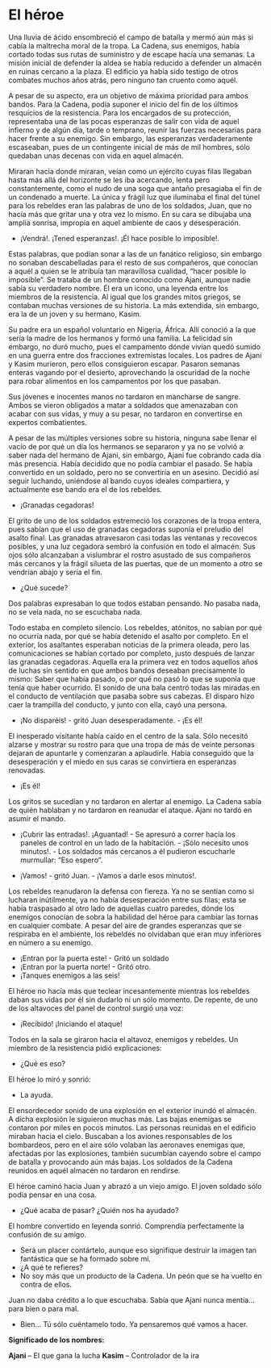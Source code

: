 # El héroe

Una lluvia de ácido ensombreció el campo de batalla y mermó aún más si cabía la maltrecha moral de la tropa. La Cadena, sus enemigos, había cortado todas sus rutas de suministro y de escape hacía una semanas. La misión inicial de defender la aldea se había reducido a defender un almacén en ruinas cercano a la plaza. El edificio ya había sido testigo de otros combates muchos años atrás, pero ninguno tan cruento como aquél.

A pesar de su aspecto, era un objetivo de máxima prioridad para ambos bandos. Para la Cadena, podía suponer el inicio del fin de los últimos resquicios de la resistencia. Para los encargados de su protección, representaba una de las pocas esperanzas de salir con vida de aquel infierno y de algún día, tarde o temprano, reunir las fuerzas necesarias para hacer frente a su enemigo. Sin embargo, las esperanzas verdaderamente escaseaban, pues de un contingente inicial de más de mil hombres, sólo quedaban unas decenas con vida en aquel almacén.

Miraran hacia donde miraran, veían como un ejército cuyas filas llegaban hasta más allá del horizonte se les iba acercando, lenta pero constantemente, como el nudo de una soga que antaño presagiaba el fin de un condenado a muerte. La única y frágil luz que iluminaba el final del túnel para los rebeldes eran las palabras de uno de los soldados, Juan, que no hacía más que gritar una y otra vez lo mismo. En su cara se dibujaba una amplia sonrisa, impropia en aquel ambiente de caos y desesperación. 

- ¡Vendrá!. ¡Tened esperanzas!. ¡Él hace posible lo imposible!.

Estas palabras, que podían sonar a las de un fanático religioso, sin embargo no sonaban descabelladas para el resto de sus compañeros, que conocían a aquél a quien se le atribuía tan maravillosa cualidad, “hacer posible lo imposible”. Se trataba de un hombre conocido como Ajani, aunque nadie sabía su verdadero nombre. Él era un icono, una leyenda entre los miembros de la resistencia. Al igual que los grandes mitos griegos, se contaban muchas versiones de su historia. La más extendida, sin embargo, era la de un joven y su hermano, Kasim.

Su padre era un español voluntario en Nigeria, África. Allí conoció a la que sería la madre de los hermanos y formó una familia. La felicidad sin embargo, no duró mucho, pues el campamento dónde vivían quedó sumido en una guerra entre dos fracciones extremistas locales. Los padres de Ajani y Kasim murieron, pero ellos consiguieron escapar. Pasaron semanas enteras vagando por el desierto, aprovechando la oscuridad de la noche para robar alimentos en los campamentos por los que pasaban.

Sus jóvenes e inocentes manos no tardaron en mancharse de sangre. Ambos se vieron obligados a matar a soldados que amenazaban con acabar con sus vidas, y muy a su pesar, no tardaron en convertirse en expertos combatientes.

A pesar de las múltiples versiones sobre su historia, ninguna sabe llenar el vacío de por qué un día los hermanos se separaron y ya no se volvió a saber nada del hermano de Ajani, sin embargo, Ajani fue cobrando cada día más presencia. Había decidido que no podía cambiar el pasado. Se había convertido en un soldado, pero no se convertiría en un asesino. Decidió así seguir luchando, uniéndose al bando cuyos ideales compartiera, y actualmente ese bando era el de los rebeldes.

- ¡Granadas cegadoras!

El grito de uno de los soldados estremeció los corazones de la tropa entera, pues sabían que el uso de granadas cegadoras suponía el preludio del asalto final. Las granadas atravesaron casi todas las ventanas y recovecos posibles, y una luz cegadora sembró la confusión en todo el almacén. Sus ojos sólo alcanzaban a vislumbrar el rostro asustado de sus compañeros más cercanos y la frágil silueta de las puertas, que de un momento a otro se vendrían abajo y sería el fin.

- ¿Qué sucede?

Dos palabras expresaban lo que todos estaban pensando. No pasaba nada, no se veía nada, no se escuchaba nada.

Todo estaba en completo silencio. Los rebeldes, atónitos, no sabían por qué no ocurría nada, por qué se había detenido el asalto por completo. En el exterior, los asaltantes esperaban noticias de la primera oleada, pero las comunicaciones se habían cortado por completo, justo después de lanzar las granadas cegadoras. Aquella era la primera vez en todos aquellos años de luchas sin sentido en que ambos bandos deseaban precisamente lo mismo: Saber que había pasado, o por qué no pasó lo que se suponía que tenía que haber ocurrido. El sonido de una bala centró todas las miradas en el conducto de ventilación que pasaba sobre sus cabezas. El disparo hizo caer la trampilla del conducto, y junto con ella, cayó una persona.

- ¡No disparéis! - gritó Juan desesperadamente. - ¡Es él!

El inesperado visitante había caído en el centro de la sala. Sólo necesitó alzarse y mostrar su rostro para que una tropa de más de veinte personas dejaran de apuntarle y comenzaran a aplaudirle. Había conseguido que la desesperación y el miedo en sus caras se convirtiera en esperanzas renovadas.

- ¡Es él!

Los gritos se sucedían y no tardaron en alertar al enemigo. La Cadena sabía de quién hablaban y no tardaron en reanudar el ataque. Ajani no tardó en asumir el mando. 

- ¡Cubrir las entradas!. ¡Aguantad! - Se apresuró a correr hacía los paneles de control en un lado de la habitación. - ¡Sólo necesito unos minutos!. - Los soldados más cercanos a él pudieron escucharle murmullar: “Eso espero”.

- ¡Vamos! - gritó Juan. - ¡Vamos a darle esos minutos!.

Los rebeldes reanudaron la defensa con fiereza. Ya no se sentían como si lucharan inútilmente, ya no había desesperación entre sus filas; esta se había traspasado al otro lado de aquellas cuatro paredes, dónde los enemigos conocían de sobra la habilidad del héroe para cambiar las tornas en cualquier combate. A pesar del aire de grandes esperanzas que se respiraba en el ambiente, los rebeldes no olvidaban que eran muy inferiores en número a su enemigo.

- ¡Entran por la puerta este! - Gritó un soldado
- ¡Entran por la puerta norte! - Gritó otro.
- ¡Tanques enemigos a las seis!

El héroe no hacía más que teclear incesantemente mientras los rebeldes daban sus vidas por él sin dudarlo ni un sólo momento. De repente, de uno de los altavoces del panel de control surgió una voz:

- ¡Recibido! ¡Iniciando el ataque!

Todos en la sala se giraron hacia el altavoz, enemigos y rebeldes. Un miembro de la resistencia pidió explicaciones:

- ¿Qué es eso?

El héroe lo miró y sonrió:

- La ayuda.

El ensordecedor sonido de una explosión en el exterior inundó el almacén. A dicha explosión le siguieron muchas más. Las bajas enemigas se contaron por miles en pocos minutos. Las personas reunidas en el edificio miraban hacia el cielo. Buscaban a los aviones responsables de  los bombardeos, pero en el aire sólo volaban las aeronaves enemigas que, afectadas por las explosiones, también sucumbían cayendo sobre el campo de batalla y provocando aún más bajas. Los soldados de la Cadena reunidos en aquél almacén no tardaron en rendirse.

El héroe caminó hacia Juan y abrazó a un viejo amigo. El joven soldado sólo podía pensar en una cosa.

- ¿Qué acaba de pasar? ¿Quién nos ha ayudado?

El hombre convertido en leyenda sonrió. Comprendía perfectamente la confusión de su amigo.

- Será un placer contártelo, aunque eso signifique destruir la imagen tan fantástica que se ha formado sobre mí.
- ¿A qué te refieres?
- No soy más que un producto de la Cadena. Un peón que se ha vuelto en contra de ellos.

Juan no daba crédito a lo que escuchaba. Sabía que Ajani nunca mentía... para bien o para mal.

- Bien... Tú sólo cuéntamelo todo. Ya pensaremos qué vamos a hacer.

**Significado de los nombres:**

**Ajani** – El que gana la lucha
**Kasim** – Controlador de la ira
